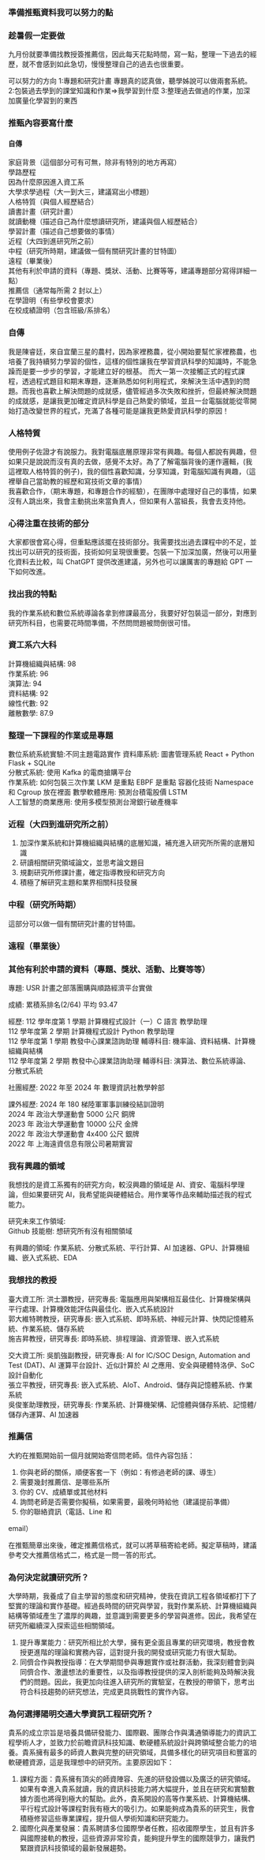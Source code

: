 ### 準備推甄資料我可以努力的點

### 趁暑假一定要做

九月份就要準備找教授簽推薦信，因此每天花點時間，寫一點，整理一下過去的經歷，就不會感到如此急切，慢慢整理自己的過去也很重要。

可以努力的方向
1:專題和研究計畫 專題真的認真做，聽學姊說可以做兩套系統。
2:包裝過去學到的課堂知識和作業=>我學習到什麼
3:整理過去做過的作業，加深加廣量化學習到的東西

### 推甄內容要寫什麼

#### 自傳

家庭背景（這個部分可有可無，除非有特別的地方再寫）  
學路歷程  
因為什麼原因進入資工系  
大學求學過程（大一到大三，建議寫出小標題）  
人格特質（與個人經歷結合）  
讀書計畫（研究計畫）  
就讀動機（描述自己為什麼想讀研究所，建議與個人經歷結合）  
學習計畫（描述自己想要做的事情）  
近程（大四到進研究所之前）  
中程（研究所時期，建議做一個有關研究計畫的甘特圖）  
遠程（畢業後）  
其他有利於申請的資料（專題、獎狀、活動、比賽等等，建議專題部分寫得詳細一點）  
推薦信（通常每所需 2 封以上）  
在學證明（有些學校會要求）  
在校成績證明（包含班級/系排名）

### 自傳

我是陳睿廷，來自宜蘭三星的農村，因為家裡務農，從小開始要幫忙家裡務農，也培養了我持續努力學習的個性，這樣的個性讓我在學習資訊科學的知識時，不能急躁而是要一步步的學習，才能建立好的根基。
而大一第一次接觸正式的程式課程，透過程式題目和期末專題，逐漸熟悉如何利用程式，來解決生活中遇到的問題。而我也喜歡上解決問題的成就感，儘管經過多次失敗和挫折，但最終解決問題的成就感，是讓我更加確定資訊科學是自己熱愛的領域，並且一台電腦就能從零開始打造改變世界的程式，充滿了各種可能是讓我更熱愛資訊科學的原因！

### 人格特質

使用例子佐證才有說服力。我對電腦底層原理非常有興趣。每個人都說有興趣，但如果只是說說而沒有真的去做，感覺不太好。為了了解電腦背後的運作邏輯，(我
這裡取人格特質的例子)，我的個性喜歡知識，分享知識，對電腦知識有興趣，（這裡舉自己當助教的經歷和寫技術文章的事情）  
我喜歡合作，（期末專題，和專題合作的經驗），在團隊中處理好自己的事情，如果沒有人跳出來，我會主動挑出來當負責人，但如果有人當組長，我會去支持他。

### 心得注重在技術的部分

大家都很會寫心得，但重點應該擺在技術部分。我需要找出過去課程中的不足，並找出可以研究的技術面，技術如何呈現很重要。包裝一下加深加廣，然後可以用量化資料去比較，叫 ChatGPT 提供改進建議，另外也可以讓厲害的專題給 GPT 一下如何改進。

### 找出我的特點

我的作業系統和數位系統導論各拿到修課最高分，我要好好包裝這一部分，對應到研究所科目，也需要花時間準備，不然問問題被問倒很可惜。

### 資工系六大科

計算機組織與結構: 98  
作業系統: 96  
演算法: 94  
資料結構: 92  
線性代數: 92  
離散數學: 87.9

### 整理一下課程的作業或是專題

數位系統系統實驗:不同主題電路實作
資料庫系統: 圖書管理系統 React + Python Flask + SQLite  
分散式系統: 使用 Kafka 的電商搶購平台  
作業系統: 如何包裝三次作業 LKM 是重點 EBPF 是重點 容器化技術 Namespace 和 Cgroup 放在裡面
數學軟體應用: 預測台積電股價 LSTM  
人工智慧的商業應用: 使用多模型預測台灣銀行破產機率

### 近程（大四到進研究所之前）

1. 加深作業系統和計算機組織與結構的底層知識，補充進入研究所所需的底層知識
2. 研讀相關研究領域論文，並思考論文題目
3. 規劃研究所修課計畫，確定指導教授和研究方向
4. 積極了解研究主題和業界相關科技發展

### 中程（研究所時期）

這部分可以做一個有關研究計畫的甘特圖。

### 遠程（畢業後）

### 其他有利於申請的資料（專題、獎狀、活動、比賽等等）

專題: USR 計畫之部落團購與順路經濟平台實做

成績:
累積系排名(2/64) 平均 93.47

經歷:
112 學年度第 1 學期 計算機程式設計（一）C 語言 教學助理  
112 學年度第 2 學期 計算機程式設計 Python 教學助理  
112 學年度第 1 學期 教發中心課業諮詢助理 輔導科目: 機率論、資料結構、計算機組織與結構  
112 學年度第 2 學期 教發中心課業諮詢助理 輔導科目: 演算法、數位系統導論、分散式系統

社團經歷:
2022 年至 2024 年 數理資訊社教學幹部

課外經歷:
2024 年 180 梯陸軍軍事訓練役結訓證明  
2024 年 政治大學運動會 5000 公尺 銅牌  
2023 年 政治大學運動會 10000 公尺 金牌  
2022 年 政治大學運動會 4x400 公尺 銀牌  
2022 年 上海遠資信息有限公司暑期實習

### 我有興趣的領域

我想找的是資工系獨有的研究方向，較沒興趣的領域是 AI、資安、電腦科學理論，但如果要研究 AI，我希望能與硬體結合。用作業等作品來輔助描述我的程式能力。

研究未來工作領域:  
Github 技能樹: 想研究所有沒有相關領域

有興趣的領域:
作業系統、分散式系統、平行計算、AI 加速器、GPU、計算機組織、嵌入式系統、EDA

### 我想找的教授

臺大資工所:
洪士灝教授，研究專長: 電腦應用與架構相互最佳化、計算機架構與平行處理、計算機效能評估與最佳化、嵌入式系統設計  
郭大維特聘教授，研究專長: 嵌入式系統、即時系統、神經元計算、快閃記憶體系統、作業系統、儲存系統  
施吉昇教授，研究專長: 即時系統、排程理論、資源管理、嵌入式系統

交大資工所:
吳凱強副教授，研究專長: AI for IC/SOC Design, Automation and Test (DAT)、AI 運算平台設計、近似計算於 AI 之應用、安全與硬體特洛伊、SoC 設計自動化  
張立平教授，研究專長: 嵌入式系統、AIoT、Android、儲存與記憶體系統、作業系統  
吳俊峯助理教授，研究專長: 作業系統、計算機架構、記憶體與儲存系統、記憶體/儲存內運算、AI 加速器

### 推薦信

大約在推甄開始前一個月就開始寄信問老師。信件內容包括：

1. 你與老師的關係，順便客套一下（例如：有修過老師的課、導生）
2. 需要幾封推薦信、是哪些系所
3. 你的 CV、成績單或其他材料
4. 詢問老師是否需要你擬稿，如果需要，最晚何時給他（建議提前準備）
5. 你的聯絡資訊（電話、Line 和

email）

在推甄簡章出來後，確定推薦信格式，就可以將草稿寄給老師。擬定草稿時，建議參考交大推薦信格式二，格式是一問一答的形式。

### 為何決定就讀研究所？

大學時期，我養成了自主學習的態度和研究精神，使我在資訊工程各領域都打下了堅實的理論和實作基礎。經過長時間的研究與學習，我對作業系統、計算機組織與結構等領域產生了濃厚的興趣，並意識到需要更多的學習與進修。因此，我希望在研究所繼續深入探索這些相關領域。

1. 提升專業能力：研究所相比於大學，擁有更全面且專業的研究環境，教授會教授更進階的理論和實務內容，這對提升我的開發或研究能力有很大幫助。
2. 同儕合作與教授指導：在大學期間參與專題實作或社群活動，我深刻體會到與同儕合作、激盪想法的重要性，以及指導教授提供的深入剖析能夠及時解決我們的問題。因此，我更加向往進入研究所的實驗室，在教授的帶領下，思考出符合科技趨勢的研究想法，完成更具挑戰性的實作內容。

### 為何選擇陽明交通大學資訊工程研究所？

貴系的成立宗旨是培養具備研發能力、國際觀、團隊合作與溝通領導能力的資訊工程學術人才，並致力於前瞻資訊科技知識、軟硬體系統設計與跨領域整合能力的培養。貴系擁有最多的師資人數與完整的研究領域，具備多樣化的研究項目和豐富的軟硬體資源，這是我理想中的研究所。主要原因如下：

1. 課程方面：貴系擁有頂尖的師資陣容、先進的研發設備以及廣泛的研究領域。如果有幸進入貴系就讀，我的資訊科技能力將大幅提升，並且在研究和實驗數據方面也將得到極大的幫助。此外，貴系開設的高等作業系統、計算機結構、平行程式設計等課程對我有極大的吸引力。如果能夠成為貴系的研究生，我會積極修習這些專業課程，提升個人學術知識和研究能力。
2. 國際化與產業發展：貴系聘請多位國際學者任教，招收國際學生，並且有許多與國際接軌的教授，這些資源非常珍貴，能夠提升學生的國際競爭力，讓我們緊跟資訊科技領域的最新發展趨勢。

